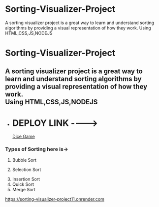 # Sorting-Visualizer-Project
A sorting visualizer project is a great way to learn and understand sorting algorithms by providing a visual representation of how they work.
Using HTML,CSS,JS,NODEJS
<h1> Sorting-Visualizer-Project </h1>
<h2> A sorting visualizer project is a great way to learn and understand sorting algorithms by providing a visual representation of how they work.<br>
Using HTML,CSS,JS,NODEJS </h2>

<ul>
   <li><h1> DEPLOY LINK ----> </h1> <a href="https://sorting-visualizer-project11.onrender.com"/> Dice Game </a> </li>
</ul>
 <h3>Types of Sorting here is-> </h3>   
<ol>
  
 <li>Bubble Sort </li>
  <li>
    
Selection Sort
  </li>
  <li>Insertion Sort </li>
  <li>Quick Sort </li>
  <li>Merge Sort</li>
</ol>



https://sorting-visualizer-project11.onrender.com
